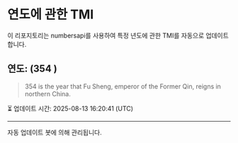 
# 연도에 관한 TMI

이 리포지토리는 numbersapi를 사용하여 특정 년도에 관한 TMI를 자동으로 업데이트합니다.

## 연도: (354 )
> 354 is the year that Fu Sheng, emperor of the Former Qin, reigns in northern China.

⏳ 업데이트 시간: 2025-08-13 16:20:41 (UTC)

---
자동 업데이트 봇에 의해 관리됩니다.
